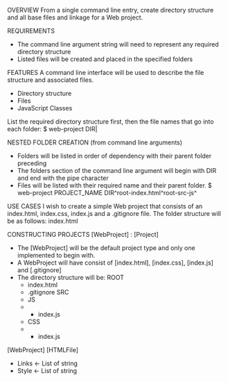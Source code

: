 OVERVIEW
From a single command line entry, create directory structure and all base files and linkage for a Web project.

REQUIREMENTS

- The command line argument string will need to represent any required directory structure
- Listed files will be created and placed in the specified folders

FEATURES
A command line interface will be used to describe the file structure and associated files.

- Directory structure
- Files
- JavaScript Classes

List the required directory structure first, then the file names that go into each folder:
\$ web-project DIR|

NESTED FOLDER CREATION (from command line arguments)

- Folders will be listed in order of dependency with their parent folder preceding
- The folders section of the command line argument will begin with DIR and end with the pipe character
- Files will be listed with their required name and their parent folder.
  \$ web-project PROJECT_NAME DIR^root-index.html^root-src-js^

USE CASES
I wish to create a simple Web project that consists of an index.html, index.css, index.js and a .gitignore file. The folder structure will be as follows:
index.html

CONSTRUCTING PROJECTS
[WebProject] : [Project]
- The [WebProject] will be the default project type and only one implemented to begin with.
- A WebProject will have consist of [index.html], [index.css], [index.js] and [.gitignore]
- The directory structure will be:
  ROOT
  - index.html
  - .gitignore
    SRC
  - JS
  - - index.js
  - CSS
  - - index.js

[WebProject]
[HTMLFile]
 - Links <- List of string
 - Style <- List of string
